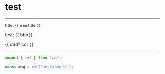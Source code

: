 # test

---

title: {{ aaa.title }}

test: {{ bbb }}

{{ ddd?.ccc }}

---

```javascript
import { ref } from 'vue';

const msg = ref('hello world');
```
